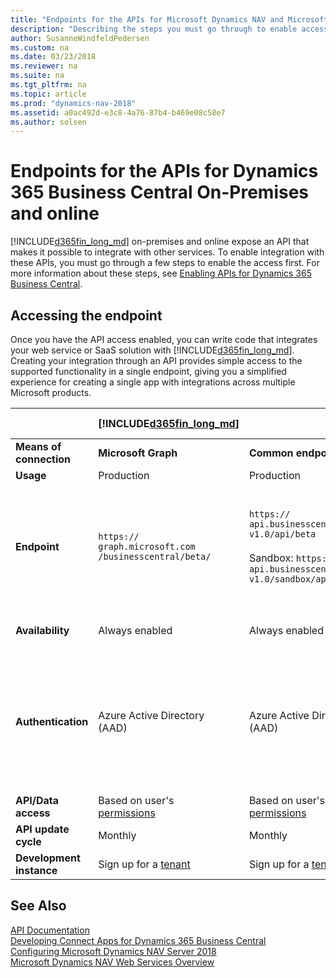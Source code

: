 ```yaml
---
title: "Endpoints for the APIs for Microsoft Dynamics NAV and Microsoft Dynamics 365 Business Central"
description: "Describing the steps you must go through to enable access to the APIs in on-prem and cloud product versions."
author: SusanneWindfeldPedersen
ms.custom: na
ms.date: 03/23/2018
ms.reviewer: na
ms.suite: na
ms.tgt_pltfrm: na
ms.topic: article
ms.prod: "dynamics-nav-2018"
ms.assetid: a0ac492d-e3c8-4a76-87b4-b469e08c58e7
ms.author: solsen
---
```


# Endpoints for the APIs for Dynamics 365 Business Central On-Premises and online
[!INCLUDE[d365fin_long_md](includes/d365fin_long_md.md)] on-premises and online expose an API that makes it possible to integrate with other services. To enable integration with these APIs, you must go through a few steps to enable the access first. For more information about these steps, see [Enabling APIs for Dynamics 365 Business Central](enabling-apis-for-dynamics-nav.md).

## Accessing the endpoint
Once you have the API access enabled, you can write code that integrates your web service or SaaS solution with [!INCLUDE[d365fin_long_md](includes/d365fin_long_md.md)]. Creating your integration through an API provides simple access to the supported functionality in a single endpoint, giving you a simplified experience for creating a single app with integrations across multiple Microsoft products.

||[!INCLUDE[d365fin_long_md](includes/d365fin_long_md.md)]|||[!INCLUDE[d365fin_long_md](includes/d365fin_long_md.md)] On-Prem|
|--|--|--|--|--|
|**Means of connection**|**Microsoft Graph**|**Common endpoint service**|**Direct tenant**|**Direct installation**|
|**Usage**|Production|Production|Rapid development and testing only|Production|
|**Endpoint**|`https://`<br>`graph.microsoft.com`<br>`/businesscentral/beta/`| `https://`<br>`api.businesscentral.dynamics.com/`<br> `v1.0/api/beta` <br><br>Sandbox: `https://`<br>`api.businesscentral.dynamics.com/`<br> `v1.0/sandbox/api/beta`|`https://`<br>`api.businesscentral.dynamics.com/`<br>`v1.0/<user domain name>/api/beta`<br>  Example: `https://`<br>`api.businesscentral.dynamics.com/`<br> `v1.0/cronus.com/api/beta` <br><br> Sandbox example: `https://`<br>`api.businesscentral.dynamics.com/`<br> `v1.0/cronus.com/sandbox/api/beta`|OData base URL in installation: <br> `https://`<br>`<base URL>:<port>/v1.0/api/<API version>/` <br> Example: `https://`<br>`nav.contoso.com:7048/`<br>`v1.0/api/beta/` <br> Must be exposed through a firewall.|
|**Availability**|Always enabled|Always enabled|Always enabled|Disabled by default.<br> Must be enabled by the administrator.|
|**Authentication**|Azure Active Directory<br> (AAD)|Azure Active Directory<br> (AAD)|Basic authentication.<br> Username and [web service<br> access key](/business-central/dev-itpro/developer/devenv-develop-connect-apps#setting-up-basic-authentication) as password.|Basic authentication.<br> Username and [web service<br> access key](/dynamics365/business-central/dev-itpro/developer/devenv-develop-connect-apps#setting-up-basic-authentication) as password. Your solution must be configured to use **NavUserPassword** or **AccessControlService** authentication in order to configure Dynamics NAV user accounts to include an access key.|
|**API/Data access**|Based on user's<br> [permissions](permissions-on-database-objects.md)|Based on user's<br> [permissions](permissions-on-database-objects.md)|Based on user's<br> [permissions](permissions-on-database-objects.md)|Based on user's<br> [permissions](permissions-on-database-objects.md)|
|**API update cycle**|Monthly|Monthly|Monthly|Hotfixes installed by partner|
|**Development instance**|Sign up for a [tenant](https://go.microsoft.com/fwlink/?linkid=847861)|Sign up for a [tenant](https://go.microsoft.com/fwlink/?linkid=847861)|Sign up for a [tenant](https://go.microsoft.com/fwlink/?linkid=847861)|Get [Docker](https://aka.ms/navdeveloperpreview) instance|

## See Also
[API Documentation](api-reference/v1.0/index.md)  
[Developing Connect Apps for Dynamics 365 Business Central](/dynamics365/business-central/dev-itpro/developer/devenv-develop-connect-apps)  
[Configuring Microsoft Dynamics NAV Server 2018](configuring-microsoft-dynamics-nav-server.md)  
[Microsoft Dynamics NAV Web Services Overview](microsoft-dynamics-nav-web-services-overview.md)  
